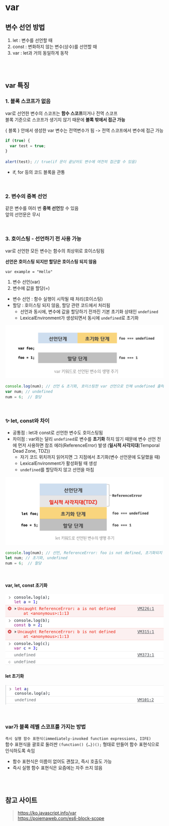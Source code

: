 # var

## 변수 선언 방법

1. let : 변수를 선언할 때
2. const : 변화하지 않는 변수(상수)를 선언할 때  
3. var : let과 거의 동일하게 동작

<br><br>

## var 특징 

### 1. 블록 스코프가 없음

var로 선언한 변수의 스코프는 **함수 스코프**이거나 전역 스코프  
블록 기준으로 스코프가 생기지 않기 때문에 **블록 밖에서 접근 가능**  

{ 블록 } 안에서 생성한 var 변수는 전역변수가 됨 -> 전역 스코프에서 변수에 접근 가능 

```js
if (true) {
  var test = true; 
}

alert(test); // true(if 문이 끝났어도 변수에 여전히 접근할 수 있음)
```

* if, for 등의 코드 블록을 관통

<br>

### 2. 변수의 중복 선언 

같은 변수를 여러 번 **중복 선언**할 수 있음     
앞의 선언문은 무시

<br>

### 3. 호이스팅 - 선언하기 전 사용 가능

var로 선언한 모든 변수는 함수의 최상위로 호이스팅됨    

**선언은 호이스팅 되지만 할당은 호이스팅 되지 않음**

```
var example = "Hello"
```

1. 변수 선언(var)
2. 변수에 값을 할당(=)


* 변수 선언 : 함수 실행이 시작될 때 처리(호이스팅) 
* 할당 : 호이스팅 되지 않음, 할당 관련 코드에서 처리됨
  * 선언과 동시에, 변수에 값을 할당하기 전까진 기본 초기화 상태인 `undefined`
  * LexicalEnvironment가 생성되면서 동시에 `undefined`로 초기화

![](../Images/var_선언된_변수의_생명주기.png)

```js
console.log(num); // 선언 & 초기화, 호이스팅한 var 선언으로 인해 undefined 출력
var num; // undefined
num = 6;  // 할당
```

<br>

### ✨ let, const와 차이

* 공통점 : let과 const로 선언한 변수도 호이스팅됨 
* 차이점 : var와는 달리 `undefined`로 변수를 **초기화** 하지 않기 때문에 변수 선언 전에 먼저 사용하면 참조 에러(ReferenceError) 발생 (**일시적 사각지대**(Temporal Dead Zone, TDZ))
  * 자기 코드 위치까지 읽어지면 그 지점에서 초기화(변수 선언문에 도달했을 때)
  * LexicalEnvironment가 활성화될 때 생성
  * `undefined`를 할당하지 않고 선언을 마침
  
![](../Images/let_선언된_변수의_생명주기.png)

```js
console.log(num); // 선언, ReferenceError: foo is not defined, 초기화되지 않음 
let num; // 초기화, undefined
num = 6;  // 할당
```

<br>

#### var, let, const 초기화 

![](../Images/var,let,const.png)

#### let 초기화  

![](../Images/let_초기화.png)

<br>

### var가 블록 레벨 스코프를 가지는 방법

`즉시 실행 함수 표현식(immediately-invoked function expressions, IIFE)`  
함수 표현식을 괄호로 둘러싼 `(function() {…})();` 형태로 만들어 함수 표현식으로 인식하도록 속임   
* 함수 표현식은 이름이 없어도 괜찮고, 즉시 호출도 가능
* 즉시 실행 함수 표현식은 요즘에는 자주 쓰지 않음

<br><br>

## 참고 사이트 

> https://ko.javascript.info/var    
> https://poiemaweb.com/es6-block-scope
